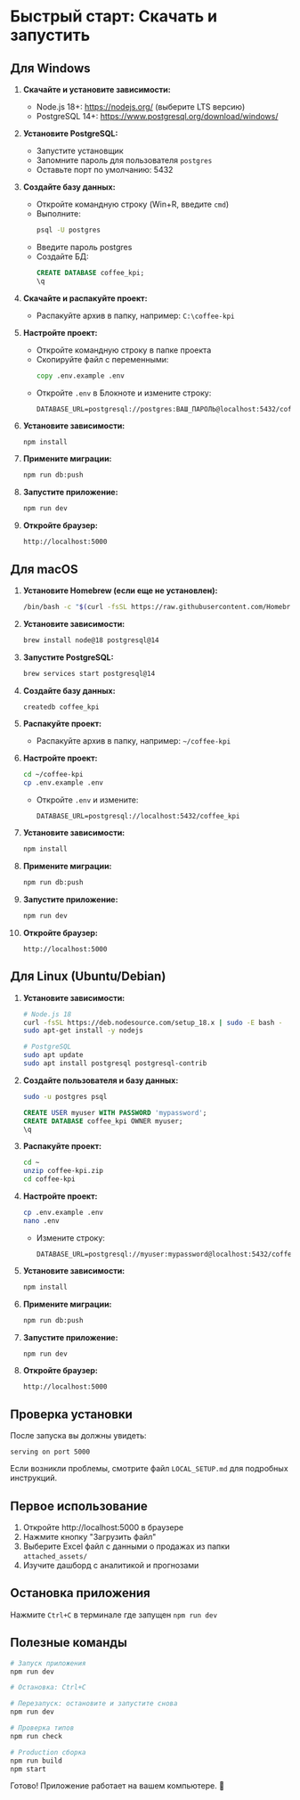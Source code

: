 # Быстрый старт: Скачать и запустить

## Для Windows

1. **Скачайте и установите зависимости:**
   - Node.js 18+: https://nodejs.org/ (выберите LTS версию)
   - PostgreSQL 14+: https://www.postgresql.org/download/windows/
   
2. **Установите PostgreSQL:**
   - Запустите установщик
   - Запомните пароль для пользователя `postgres`
   - Оставьте порт по умолчанию: 5432
   
3. **Создайте базу данных:**
   - Откройте командную строку (Win+R, введите `cmd`)
   - Выполните:
     ```cmd
     psql -U postgres
     ```
   - Введите пароль postgres
   - Создайте БД:
     ```sql
     CREATE DATABASE coffee_kpi;
     \q
     ```

4. **Скачайте и распакуйте проект:**
   - Распакуйте архив в папку, например: `C:\coffee-kpi`

5. **Настройте проект:**
   - Откройте командную строку в папке проекта
   - Скопируйте файл с переменными:
     ```cmd
     copy .env.example .env
     ```
   - Откройте `.env` в Блокноте и измените строку:
     ```
     DATABASE_URL=postgresql://postgres:ВАШ_ПАРОЛЬ@localhost:5432/coffee_kpi
     ```

6. **Установите зависимости:**
   ```cmd
   npm install
   ```

7. **Примените миграции:**
   ```cmd
   npm run db:push
   ```

8. **Запустите приложение:**
   ```cmd
   npm run dev
   ```

9. **Откройте браузер:**
   ```
   http://localhost:5000
   ```

## Для macOS

1. **Установите Homebrew (если еще не установлен):**
   ```bash
   /bin/bash -c "$(curl -fsSL https://raw.githubusercontent.com/Homebrew/install/HEAD/install.sh)"
   ```

2. **Установите зависимости:**
   ```bash
   brew install node@18 postgresql@14
   ```

3. **Запустите PostgreSQL:**
   ```bash
   brew services start postgresql@14
   ```

4. **Создайте базу данных:**
   ```bash
   createdb coffee_kpi
   ```

5. **Распакуйте проект:**
   - Распакуйте архив в папку, например: `~/coffee-kpi`

6. **Настройте проект:**
   ```bash
   cd ~/coffee-kpi
   cp .env.example .env
   ```
   - Откройте `.env` и измените:
     ```
     DATABASE_URL=postgresql://localhost:5432/coffee_kpi
     ```

7. **Установите зависимости:**
   ```bash
   npm install
   ```

8. **Примените миграции:**
   ```bash
   npm run db:push
   ```

9. **Запустите приложение:**
   ```bash
   npm run dev
   ```

10. **Откройте браузер:**
    ```
    http://localhost:5000
    ```

## Для Linux (Ubuntu/Debian)

1. **Установите зависимости:**
   ```bash
   # Node.js 18
   curl -fsSL https://deb.nodesource.com/setup_18.x | sudo -E bash -
   sudo apt-get install -y nodejs
   
   # PostgreSQL
   sudo apt update
   sudo apt install postgresql postgresql-contrib
   ```

2. **Создайте пользователя и базу данных:**
   ```bash
   sudo -u postgres psql
   ```
   ```sql
   CREATE USER myuser WITH PASSWORD 'mypassword';
   CREATE DATABASE coffee_kpi OWNER myuser;
   \q
   ```

3. **Распакуйте проект:**
   ```bash
   cd ~
   unzip coffee-kpi.zip
   cd coffee-kpi
   ```

4. **Настройте проект:**
   ```bash
   cp .env.example .env
   nano .env
   ```
   - Измените строку:
     ```
     DATABASE_URL=postgresql://myuser:mypassword@localhost:5432/coffee_kpi
     ```

5. **Установите зависимости:**
   ```bash
   npm install
   ```

6. **Примените миграции:**
   ```bash
   npm run db:push
   ```

7. **Запустите приложение:**
   ```bash
   npm run dev
   ```

8. **Откройте браузер:**
   ```
   http://localhost:5000
   ```

## Проверка установки

После запуска вы должны увидеть:
```
serving on port 5000
```

Если возникли проблемы, смотрите файл `LOCAL_SETUP.md` для подробных инструкций.

## Первое использование

1. Откройте http://localhost:5000 в браузере
2. Нажмите кнопку "Загрузить файл"
3. Выберите Excel файл с данными о продажах из папки `attached_assets/`
4. Изучите дашборд с аналитикой и прогнозами

## Остановка приложения

Нажмите `Ctrl+C` в терминале где запущен `npm run dev`

## Полезные команды

```bash
# Запуск приложения
npm run dev

# Остановка: Ctrl+C

# Перезапуск: остановите и запустите снова
npm run dev

# Проверка типов
npm run check

# Production сборка
npm run build
npm start
```

Готово! Приложение работает на вашем компьютере. 🎉
